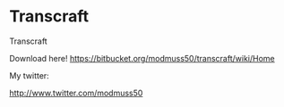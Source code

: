 Transcraft
==========

Transcraft

Download here!
https://bitbucket.org/modmuss50/transcraft/wiki/Home

My twitter:

http://www.twitter.com/modmuss50
